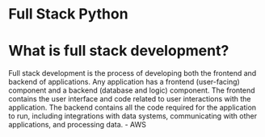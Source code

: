 # Full Stack Python
<h1>What is full stack development?</h1>
<p>Full stack development is the process of developing both the frontend and backend of applications. Any application has a frontend (user-facing) component and a backend (database and logic) component. The frontend contains the user interface and code related to user interactions with the application. The backend contains all the code required for the application to run, including integrations with data systems, communicating with other applications, and processing data. - AWS</p>

